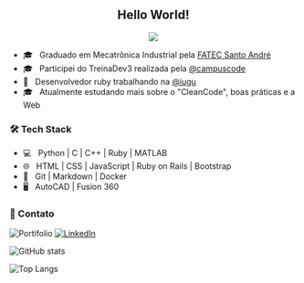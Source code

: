 <h2 align="center" > Hello World! </h2>
<p align="center"> <img src="https://media2.giphy.com/media/l0He4nkyI5cMhXzvW/200.gif"></p>

- 🎓 &nbsp; Graduado em  Mecatrônica Industrial pela [FATEC Santo André](http://www.fatecsantoandre.edu.br/)
- 🎓 &nbsp; Participei do TreinaDev3 realizada pela [@campuscode](http://github.com/campuscode/)
- 🌱 &nbsp; Desenvolvedor ruby trabalhando na [@iugu](https://www.iugu.com/)
- 🎓 &nbsp; Atualmente estudando mais sobre o "CleanCode", boas práticas e a Web


<h3>🛠 Tech Stack</h3>

- 💻 &nbsp; Python | C | C++ | Ruby | MATLAB
- 🌐 &nbsp; HTML | CSS | JavaScript | Ruby on Rails | Bootstrap
- 🔧 &nbsp; Git | Markdown | Docker
- 🖥 &nbsp; AutoCAD | Fusion 360

<h3> 🤝 Contato </h3>
<p>
<img alt="Portifolio" src="https://img.shields.io/badge/Portifolio-In%20Progress-orange?style=flat-square&logo=google-chrome">
<a href="https://www.linkedin.com/in/gabriel-sugai-14126b192/"><img alt="LinkedIn" src="https://img.shields.io/badge/LinkedIn-Gabriel%20Sugai-blue?style=flat-square&logo=linkedin"></a>
</p>

![GitHub stats](https://github-readme-stats.vercel.app/api?username=gabrielsugai&show_icons=true&theme=radical)


![Top Langs](https://github-readme-stats.vercel.app/api/top-langs/?username=gabrielsugai&hide=TeX&layout=compact)
